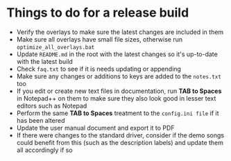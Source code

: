 # Things to do for a release build

- Verify the overlays to make sure the latest changes are included in them
- Make sure all overlays have small file sizes, otherwise run `optimize_all_overlays.bat`
- Update `README.md` in the root with the latest changes so it's up-to-date with the latest build
- Check `faq.txt` to see if it is needs updating or appending
- Make sure any changes or additions to keys are added to the `notes.txt` too
- If you edit or create new text files in documentation, run **TAB to Spaces** in Notepad++ on them to make sure they also look good in lesser text editors such as Notepad
- Perform the same **TAB to Spaces** treatment to the `config.ini file` if it has been altered
- Update the user manual document and export it to PDF
- If there were changes to the standard driver, consider if the demo songs could benefit from this (such as the description labels) and update them all accordingly if so
